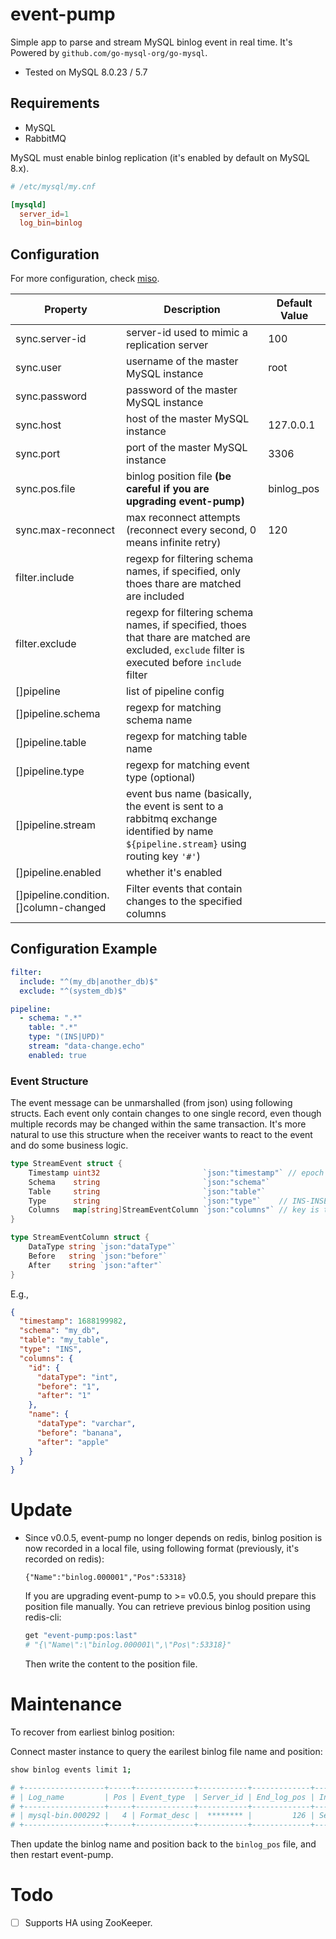 # event-pump

Simple app to parse and stream MySQL binlog event in real time. It's Powered by `github.com/go-mysql-org/go-mysql`.

- Tested on MySQL 8.0.23 / 5.7

## Requirements

- MySQL
- RabbitMQ

MySQL must enable binlog replication (it's enabled by default on MySQL 8.x).

```conf
# /etc/mysql/my.cnf

[mysqld]
  server_id=1
  log_bin=binlog
```

## Configuration

For more configuration, check [miso](https://github.com/CurtisNewbie/miso).

| Property                              | Description                                                                                                                                      | Default Value |
| ------------------------------------- | ------------------------------------------------------------------------------------------------------------------------------------------------ | ------------- |
| sync.server-id                        | server-id used to mimic a replication server                                                                                                     | 100           |
| sync.user                             | username of the master MySQL instance                                                                                                            | root          |
| sync.password                         | password of the master MySQL instance                                                                                                            |               |
| sync.host                             | host of the master MySQL instance                                                                                                                | 127.0.0.1     |
| sync.port                             | port of the master MySQL instance                                                                                                                | 3306          |
| sync.pos.file                         | binlog position file **(be careful if you are upgrading event-pump)**                                                                            | binlog_pos    |
| sync.max-reconnect                    | max reconnect attempts (reconnect every second, 0 means infinite retry)                                                                          | 120           |
| filter.include                        | regexp for filtering schema names, if specified, only thoes thare are matched are included                                                       |               |
| filter.exclude                        | regexp for filtering schema names, if specified, thoes that thare are matched are excluded, `exclude` filter is executed before `include` filter |               |
| []pipeline                            | list of pipeline config                                                                                                                          |               |
| []pipeline.schema                     | regexp for matching schema name                                                                                                                  |               |
| []pipeline.table                      | regexp for matching table name                                                                                                                   |               |
| []pipeline.type                       | regexp for matching event type (optional)                                                                                                        |               |
| []pipeline.stream                     | event bus name (basically, the event is sent to a rabbitmq exchange identified by name `${pipeline.stream}` using routing key `'#'`)             |               |
| []pipeline.enabled                    | whether it's enabled                                                                                                                             |               |
| []pipeline.condition.[]column-changed | Filter events that contain changes to the specified columns                                                                                      |               |

## Configuration Example

```yaml
filter:
  include: "^(my_db|another_db)$"
  exclude: "^(system_db)$"

pipeline:
  - schema: ".*"
    table: ".*"
    type: "(INS|UPD)"
    stream: "data-change.echo"
    enabled: true
```

### Event Structure

The event message can be unmarshalled (from json) using following structs. Each event only contain changes to one single record, even though multiple records may be changed within the same transaction. It's more natural to use this structure when the receiver wants to react to the event and do some business logic.

```go
type StreamEvent struct {
	Timestamp uint32                       `json:"timestamp"` // epoch time second
	Schema    string                       `json:"schema"`
	Table     string                       `json:"table"`
	Type      string                       `json:"type"`    // INS-INSERT, UPD-UPDATE, DEL-DELETE
	Columns   map[string]StreamEventColumn `json:"columns"` // key is the column name
}

type StreamEventColumn struct {
	DataType string `json:"dataType"`
	Before   string `json:"before"`
	After    string `json:"after"`
}
```

E.g.,

```json
{
  "timestamp": 1688199982,
  "schema": "my_db",
  "table": "my_table",
  "type": "INS",
  "columns": {
    "id": {
      "dataType": "int",
      "before": "1",
      "after": "1"
    },
    "name": {
      "dataType": "varchar",
      "before": "banana",
      "after": "apple"
    }
  }
}
```

# Update

- Since v0.0.5, event-pump no longer depends on redis, binlog position is now recorded in a local file, using following format (previously, it's recorded on redis):

  ```
  {"Name":"binlog.000001","Pos":53318}
  ```

  If you are upgrading event-pump to >= v0.0.5, you should prepare this position file manually. You can retrieve previous binlog position using redis-cli:

  ```sh
  get "event-pump:pos:last"
  # "{\"Name\":\"binlog.000001\",\"Pos\":53318}"
  ```

  Then write the content to the position file.

# Maintenance

To recover from earliest binlog position:

Connect master instance to query the earilest binlog file name and position:

```sh
show binlog events limit 1;

# +------------------+-----+-------------+-----------+-------------+-----------------------------------+
# | Log_name         | Pos | Event_type  | Server_id | End_log_pos | Info                              |
# +------------------+-----+-------------+-----------+-------------+-----------------------------------+
# | mysql-bin.000292 |   4 | Format_desc |  ******** |         126 | Server ver: 8.0.36, Binlog ver: 4 |
# +------------------+-----+-------------+-----------+-------------+-----------------------------------+
```

Then update the binlog name and position back to the `binlog_pos` file, and then restart event-pump.


# Todo

- [ ] Supports HA using ZooKeeper.